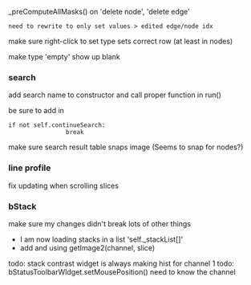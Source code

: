 

_preComputeAllMasks() on 'delete node', 'delete edge'

    need to rewrite to only set values > edited edge/node idx

make sure right-click to set type sets correct row (at least in nodes)

make type 'empty' show up blank

### search

add search name to constructor and call proper function in run()

be sure to add in

```
if not self.continueSearch:
				break
```

make sure search result table snaps image (Seems to snap for nodes?)



### line profile

fix updating when scrolling slices

### bStack

make sure my changes didn't break lots of other things
 - I am now loading stacks in a list 'self._stackList[]'
 - add and using getImage2(channel, slice)
 
todo: stack contrast widget is always making hist for channel 1
todo: bStatusToolbarWIdget.setMousePosition() need to know the channel
